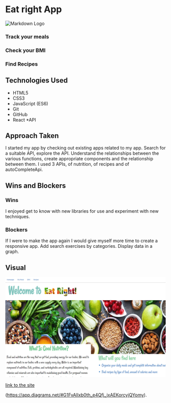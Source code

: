 # Eat right App

![Markdown Logo](https://theyogainstitute.org/wp-content/uploads/2016/09/Eat_Right_for_Healthy_Living.jpg)
### Track your meals

### Check your BMI
### Find Recipes

## Technologies Used
* HTML5
* CSS3
* JavaScript (ES6)
* Git
* GitHub
* React
*API

## Approach Taken
I started my app by checking out existing apps related to my app. Search for a suitable API, explore the API. Understand the relationships between the various functions, create appropriate components and the relationship between them.
I used 3 APIs, of nutrition, of recipes and of autoCompleteApi.
## Wins and Blockers
### Wins

I enjoyed get to know with new libraries for use and experiment with new techniques.
### Blockers
If I were to make the app again I would give myself more time to create a responsive app.
Add search exercises by categories. 
Display data in a graph.

## Visual
![plot](./src/Assets/mySite.png)


[link to the site](https://react-mid-project.netlify.app/)

(https://app.diagrams.net/#G1FvAlIxb0th_e4Qfj_jxAEKorcyjQYomy).


